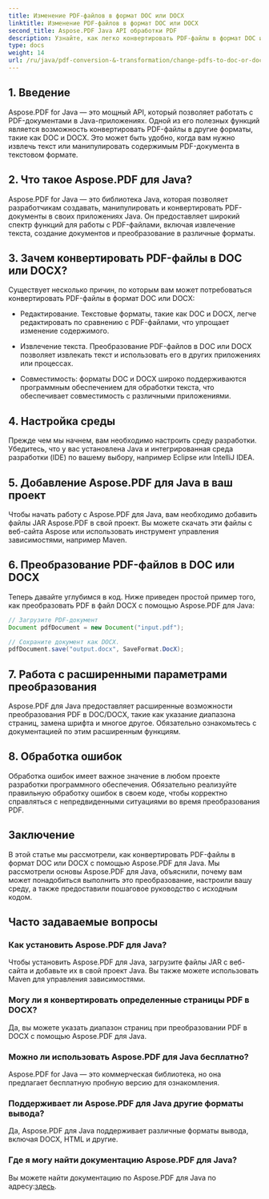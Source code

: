 ```yaml
---
title: Изменение PDF-файлов в формат DOC или DOCX
linktitle: Изменение PDF-файлов в формат DOC или DOCX
second_title: Aspose.PDF Java API обработки PDF
description: Узнайте, как легко конвертировать PDF-файлы в формат DOC или DOCX с помощью Aspose.PDF для Java. Пошаговое руководство с исходным кодом и часто задаваемыми вопросами для плавного преобразования документов.
type: docs
weight: 14
url: /ru/java/pdf-conversion-&-transformation/change-pdfs-to-doc-or-docx-format/
---
```


## 1. Введение

Aspose.PDF for Java — это мощный API, который позволяет работать с PDF-документами в Java-приложениях. Одной из его полезных функций является возможность конвертировать PDF-файлы в другие форматы, такие как DOC и DOCX. Это может быть удобно, когда вам нужно извлечь текст или манипулировать содержимым PDF-документа в текстовом формате.

## 2. Что такое Aspose.PDF для Java?

Aspose.PDF for Java — это библиотека Java, которая позволяет разработчикам создавать, манипулировать и конвертировать PDF-документы в своих приложениях Java. Он предоставляет широкий спектр функций для работы с PDF-файлами, включая извлечение текста, создание документов и преобразование в различные форматы.

## 3. Зачем конвертировать PDF-файлы в DOC или DOCX?

Существует несколько причин, по которым вам может потребоваться конвертировать PDF-файлы в формат DOC или DOCX:

- Редактирование. Текстовые форматы, такие как DOC и DOCX, легче редактировать по сравнению с PDF-файлами, что упрощает изменение содержимого.

- Извлечение текста. Преобразование PDF-файлов в DOC или DOCX позволяет извлекать текст и использовать его в других приложениях или процессах.

- Совместимость: форматы DOC и DOCX широко поддерживаются программным обеспечением для обработки текста, что обеспечивает совместимость с различными приложениями.

## 4. Настройка среды

Прежде чем мы начнем, вам необходимо настроить среду разработки. Убедитесь, что у вас установлена Java и интегрированная среда разработки (IDE) по вашему выбору, например Eclipse или IntelliJ IDEA.

## 5. Добавление Aspose.PDF для Java в ваш проект

Чтобы начать работу с Aspose.PDF для Java, вам необходимо добавить файлы JAR Aspose.PDF в свой проект. Вы можете скачать эти файлы с веб-сайта Aspose или использовать инструмент управления зависимостями, например Maven.

## 6. Преобразование PDF-файлов в DOC или DOCX

Теперь давайте углубимся в код. Ниже приведен простой пример того, как преобразовать PDF в файл DOCX с помощью Aspose.PDF для Java:

```java
// Загрузите PDF-документ
Document pdfDocument = new Document("input.pdf");

// Сохраните документ как DOCX.
pdfDocument.save("output.docx", SaveFormat.DocX);
```

## 7. Работа с расширенными параметрами преобразования

Aspose.PDF для Java предоставляет расширенные возможности преобразования PDF в DOC/DOCX, такие как указание диапазона страниц, замена шрифта и многое другое. Обязательно ознакомьтесь с документацией по этим расширенным функциям.

## 8. Обработка ошибок

Обработка ошибок имеет важное значение в любом проекте разработки программного обеспечения. Обязательно реализуйте правильную обработку ошибок в своем коде, чтобы корректно справляться с непредвиденными ситуациями во время преобразования PDF.

## Заключение

В этой статье мы рассмотрели, как конвертировать PDF-файлы в формат DOC или DOCX с помощью Aspose.PDF для Java. Мы рассмотрели основы Aspose.PDF для Java, объяснили, почему вам может понадобиться выполнить это преобразование, настроили вашу среду, а также предоставили пошаговое руководство с исходным кодом.

## Часто задаваемые вопросы

### Как установить Aspose.PDF для Java?

Чтобы установить Aspose.PDF для Java, загрузите файлы JAR с веб-сайта и добавьте их в свой проект Java. Вы также можете использовать Maven для управления зависимостями.

### Могу ли я конвертировать определенные страницы PDF в DOCX?

Да, вы можете указать диапазон страниц при преобразовании PDF в DOCX с помощью Aspose.PDF для Java.

### Можно ли использовать Aspose.PDF для Java бесплатно?

Aspose.PDF for Java — это коммерческая библиотека, но она предлагает бесплатную пробную версию для ознакомления.

### Поддерживает ли Aspose.PDF для Java другие форматы вывода?

Да, Aspose.PDF для Java поддерживает различные форматы вывода, включая DOCX, HTML и другие.

### Где я могу найти документацию Aspose.PDF для Java?

 Вы можете найти документацию по Aspose.PDF для Java по адресу:[здесь](https://reference.aspose.com/pdf/java/).